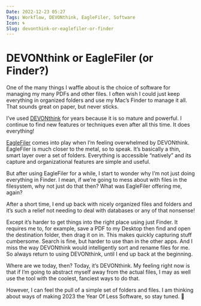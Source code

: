 ```yaml
---
Date: 2022-12-23 05:27
Tags: Workflow, DEVONthink, EagleFiler, Software
Icon: 🌀
Slug: devonthink-or-eaglefiler-or-finder
---
```


# DEVONthink or EagleFiler (or Finder?)

One of the many things I waffle about is the choice of software for managing my many PDFs and other files. I often wish I could just keep everything in organized folders and use my Mac’s Finder to manage it all. That sounds great on paper, but never sticks.

I’ve used [DEVONthink](https://devontechnologies.com/apps/devonthink) for years because it is so mature and powerful. I continue to find new features or techniques even after all this time. It does everything!

[EagleFiler](https://c-command.com/eaglefiler/) comes into play when I’m feeling overwhelmed by DEVONthink. EagleFiler is much closer to the metal, so to speak. It’s basically a thin, smart layer over a set of folders. Everything is accessible “natively” and its capture and organizational features are simple and useful.

But after using EagleFiler for a while, I start to wonder why I’m not just doing everything in Finder. I mean, if we’re going to mess about with files in the filesystem, why not just do that then? What was EagleFiler offering me, again?

After a short time, I end up back with nicely organized files and folders and it’s such a relief not needing to deal with databases or any of that nonsense!

Except it’s harder to get things into the right place using just Finder. It requires me to, for example, save a PDF to my Desktop then find and open the destination folder, then drag it on in. This makes quickly capturing stuff cumbersome. Search is fine, but harder to use than in the other apps. And I miss the way DEVONthink would intelligently sort and rename files for me. So always return to using DEVONthink, until I end up back at the beginning.

Where are we today, then? Today, it’s DEVONthink. My feeling right now is that if I’m going to abstract myself away from the actual files, I may as well use the tool with the coolest, fanciest ways to do that.

However, I can feel the pull of a simple set of folders and files. I am thinking about ways of making 2023 the Year Of Less Software, so stay tuned. 🙂

